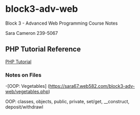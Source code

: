 # block3-adv-web

Block 3 - Advanced Web Programming Course Notes

Sara Cameron 239-5067

## PHP Tutorial Reference

[PHP Tutorial](https://www.phptutorial.net/)

### Notes on Files

-[OOP: Vegetables] (https://sara67.web582.com/block3-adv-web/vegetables.php)

OOP: classes, objects, public, private, set/get, __construct, deposit/withdrawl